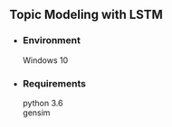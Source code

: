 ## Topic Modeling with LSTM 

- ### Environment
  Windows 10

- ### Requirements
  python 3.6 <br>
  gensim

